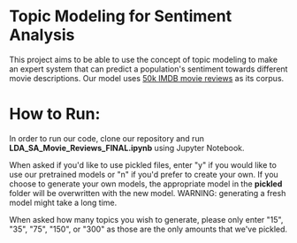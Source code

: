 # Topic Modeling for Sentiment Analysis

This project aims to be able to use the concept of topic modeling to make an expert system that can predict a population's sentiment towards different movie descriptions. Our model uses [50k IMDB movie reviews](https://www.kaggle.com/lakshmi25npathi/imdb-dataset-of-50k-movie-reviews/activity) as its corpus.

# How to Run:
 
In order to run our code, clone our repository and run **LDA_SA_Movie_Reviews_FINAL.ipynb** using Jupyter Notebook.
 
When asked if you'd like to use pickled files, enter "y" if you would like to use our pretrained models or "n" if you'd
prefer to create your own. If you choose to generate your own models, the appropriate model in the **pickled** folder will be overwritten with the new model. WARNING: generating a fresh model might take a long time.
 
When asked how many topics you wish to generate, please only enter "15", "35", "75", "150", or "300" as those are the only amounts that we've pickled.
